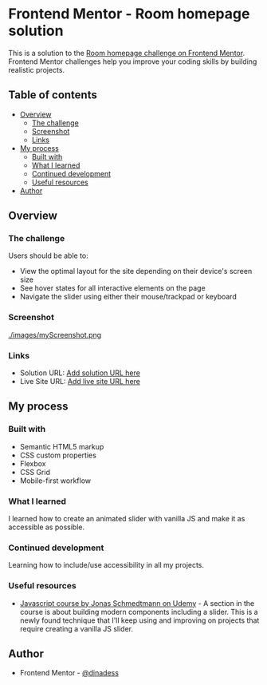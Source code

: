 # Frontend Mentor - Room homepage solution

This is a solution to the [Room homepage challenge on Frontend Mentor](https://www.frontendmentor.io/challenges/room-homepage-BtdBY_ENq). Frontend Mentor challenges help you improve your coding skills by building realistic projects.

## Table of contents

- [Overview](#overview)
  - [The challenge](#the-challenge)
  - [Screenshot](#screenshot)
  - [Links](#links)
- [My process](#my-process)
  - [Built with](#built-with)
  - [What I learned](#what-i-learned)
  - [Continued development](#continued-development)
  - [Useful resources](#useful-resources)
- [Author](#author)

## Overview

### The challenge

Users should be able to:

- View the optimal layout for the site depending on their device's screen size
- See hover states for all interactive elements on the page
- Navigate the slider using either their mouse/trackpad or keyboard

### Screenshot

[./images/myScreenshot.png](./screenshot.jpg)

### Links

- Solution URL: [Add solution URL here](https://your-solution-url.com)
- Live Site URL: [Add live site URL here](https://your-live-site-url.com)

## My process

### Built with

- Semantic HTML5 markup
- CSS custom properties
- Flexbox
- CSS Grid
- Mobile-first workflow

### What I learned

I learned how to create an animated slider with vanilla JS and make it as accessible as possible.

### Continued development

Learning how to include/use accessibility in all my projects.

### Useful resources

- [Javascript course by Jonas Schmedtmann on Udemy](https://www.udemy.com/course/the-complete-javascript-course) - A section in the course is about building modern components including a slider. This is a newly found technique that I'll keep using and improving on projects that require creating a vanilla JS slider.

## Author

- Frontend Mentor - [@dinadess](https://www.frontendmentor.io/profile/dinadess)
